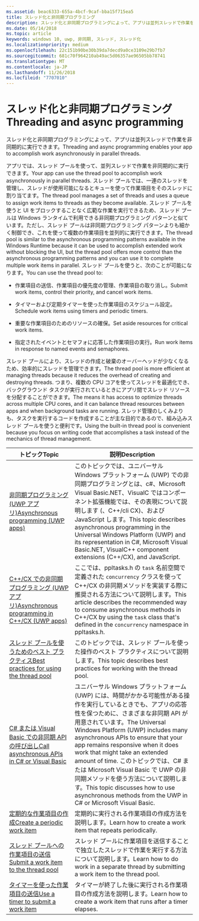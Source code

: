 ```yaml
---
ms.assetid: beac6333-655a-4bcf-9caf-bba15f715ea5
title: スレッド化と非同期プログラミング
description: スレッド化と非同期プログラミングによって、アプリは並列スレッドで作業を非同期的に実行できます。
ms.date: 05/14/2018
ms.topic: article
keywords: windows 10, uwp, 非同期, スレッド, スレッド化
ms.localizationpriority: medium
ms.openlocfilehash: 22c151b90be30b39da7decd9a0ce3109e29b7fb7
ms.sourcegitcommit: 681c70f964210ab49ac5d06357ae96505bb78741
ms.translationtype: MT
ms.contentlocale: ja-JP
ms.lasthandoff: 11/26/2018
ms.locfileid: "7707010"
---
```

# <a name="threading-and-async-programming"></a><span data-ttu-id="0189b-104">スレッド化と非同期プログラミング</span><span class="sxs-lookup"><span data-stu-id="0189b-104">Threading and async programming</span></span>
<span data-ttu-id="0189b-105">スレッド化と非同期プログラミングによって、アプリは並列スレッドで作業を非同期的に実行できます。</span><span class="sxs-lookup"><span data-stu-id="0189b-105">Threading and async programming enables your app to accomplish work asynchronously in parallel threads.</span></span>

<span data-ttu-id="0189b-106">アプリでは、スレッド プールを使って、並列スレッドで作業を非同期的に実行できます。</span><span class="sxs-lookup"><span data-stu-id="0189b-106">Your app can use the thread pool to accomplish work asynchronously in parallel threads.</span></span> <span data-ttu-id="0189b-107">スレッド プールでは、一連のスレッドを管理し、スレッドが使用可能になるとキューを使って作業項目をそのスレッドに割り当てます。</span><span class="sxs-lookup"><span data-stu-id="0189b-107">The thread pool manages a set of threads and uses a queue to assign work items to threads as they become available.</span></span> <span data-ttu-id="0189b-108">スレッド プールを使うと UI をブロックすることなく広範な作業を実行できるため、スレッド プールは Windows ランタイムで利用できる非同期プログラミング パターンと似ています。ただし、スレッド プールは非同期プログラミング パターンよりも細かく制御でき、これを使って複数の作業項目を並列的に実行できます。</span><span class="sxs-lookup"><span data-stu-id="0189b-108">The thread pool is similar to the asynchronous programming patterns available in the Windows Runtime because it can be used to accomplish extended work without blocking the UI, but the thread pool offers more control than the asynchronous programming patterns and you can use it to complete multiple work items in parallel.</span></span> <span data-ttu-id="0189b-109">スレッド プールを使うと、次のことが可能になります。</span><span class="sxs-lookup"><span data-stu-id="0189b-109">You can use the thread pool to:</span></span>

-   <span data-ttu-id="0189b-110">作業項目の送信、作業項目の優先度の管理、作業項目の取り消し。</span><span class="sxs-lookup"><span data-stu-id="0189b-110">Submit work items, control their priority, and cancel work items.</span></span>

-   <span data-ttu-id="0189b-111">タイマーおよび定期タイマーを使った作業項目のスケジュール設定。</span><span class="sxs-lookup"><span data-stu-id="0189b-111">Schedule work items using timers and periodic timers.</span></span>

-   <span data-ttu-id="0189b-112">重要な作業項目のためのリソースの確保。</span><span class="sxs-lookup"><span data-stu-id="0189b-112">Set aside resources for critical work items.</span></span>

-   <span data-ttu-id="0189b-113">指定されたイベントとセマフォに応答した作業項目の実行。</span><span class="sxs-lookup"><span data-stu-id="0189b-113">Run work items in response to named events and semaphores.</span></span>

<span data-ttu-id="0189b-114">スレッド プールにより、スレッドの作成と破棄のオーバーヘッドが少なくなるため、効率的にスレッドを管理できます。</span><span class="sxs-lookup"><span data-stu-id="0189b-114">The thread pool is more efficient at managing threads because it reduces the overhead of creating and destroying threads.</span></span> <span data-ttu-id="0189b-115">つまり、複数の CPU コアを使ってスレッドを最適化でき、バックグラウンド タスクが実行されているときにアプリ間でスレッド リソースを分配することができます。</span><span class="sxs-lookup"><span data-stu-id="0189b-115">The means it has access to optimize threads across multiple CPU cores, and it can balance thread resources between apps and when background tasks are running.</span></span> <span data-ttu-id="0189b-116">スレッド管理のしくみよりも、タスクを実行するコードを作成することが主な目的であるので、組み込みスレッド プールを使うと便利です。</span><span class="sxs-lookup"><span data-stu-id="0189b-116">Using the built-in thread pool is convenient because you focus on writing code that accomplishes a task instead of the mechanics of thread management.</span></span>

| <span data-ttu-id="0189b-117">トピック</span><span class="sxs-lookup"><span data-stu-id="0189b-117">Topic</span></span>                                                                                                          | <span data-ttu-id="0189b-118">説明</span><span class="sxs-lookup"><span data-stu-id="0189b-118">Description</span></span>                         |
|----------------------------------------------------------------------------------------------------------------|-------------------------------------|
| [<span data-ttu-id="0189b-119">非同期プログラミング (UWP アプリ)</span><span class="sxs-lookup"><span data-stu-id="0189b-119">Asynchronous programming (UWP apps)</span></span>](asynchronous-programming-universal-windows-platform-apps.md)              | <span data-ttu-id="0189b-120">このトピックでは、ユニバーサル Windows プラットフォーム (UWP) での非同期プログラミングとは、c#、Microsoft Visual Basic.NET、VisualC ではコンポーネント拡張機能では、その表現について説明します (、C++/cli CX)、および JavaScript します。</span><span class="sxs-lookup"><span data-stu-id="0189b-120">This topic describes asynchronous programming in the Universal Windows Platform (UWP) and its representation in C#, Microsoft Visual Basic.NET, VisualC++ component extensions (C++/CX), and JavaScript.</span></span> |
| [<span data-ttu-id="0189b-121">C++/CX での非同期プログラミング (UWP アプリ)</span><span class="sxs-lookup"><span data-stu-id="0189b-121">Asynchronous programming in C++/CX (UWP apps)</span></span>](asynchronous-programming-in-cpp-universal-windows-platform-apps.md)| <span data-ttu-id="0189b-122">ここでは、ppltasks.h の <code>task</code> 名前空間で定義された <code>concurrency</code> クラスを使って C++/CX の非同期メソッドを実装する際に推奨される方法について説明します。</span><span class="sxs-lookup"><span data-stu-id="0189b-122">This article describes the recommended way to consume asynchronous methods in C++/CX by using the <code>task</code> class that's defined in the <code>concurrency</code> namespace in ppltasks.h.</span></span> |
| [<span data-ttu-id="0189b-123">スレッド プールを使うためのベスト プラクティス</span><span class="sxs-lookup"><span data-stu-id="0189b-123">Best practices for using the thread pool</span></span>](best-practices-for-using-the-thread-pool.md)                         | <span data-ttu-id="0189b-124">このトピックでは、スレッド プールを使った操作のベスト プラクティスについて説明します。</span><span class="sxs-lookup"><span data-stu-id="0189b-124">This topic describes best practices for working with the thread pool.</span></span> |
| [<span data-ttu-id="0189b-125">C# または Visual Basic での非同期 API の呼び出し</span><span class="sxs-lookup"><span data-stu-id="0189b-125">Call asynchronous APIs in C# or Visual Basic</span></span>](call-asynchronous-apis-in-csharp-or-visual-basic.md)             | <span data-ttu-id="0189b-126">ユニバーサル Windows プラットフォーム (UWP) には、時間がかかる可能性がある操作を実行しているときでも、アプリの応答性を保つために、さまざまな非同期 API が用意されています。</span><span class="sxs-lookup"><span data-stu-id="0189b-126">The Universal Windows Platform (UWP) includes many asynchronous APIs to ensure that your app remains responsive when it does work that might take an extended amount of time.</span></span> <span data-ttu-id="0189b-127">このトピックでは、C# または Microsoft Visual Basic で UWP の非同期メソッドを使う方法について説明します。</span><span class="sxs-lookup"><span data-stu-id="0189b-127">This topic discusses how to use asynchronous methods from the UWP in C# or Microsoft Visual Basic.</span></span> |
| [<span data-ttu-id="0189b-128">定期的な作業項目の作成</span><span class="sxs-lookup"><span data-stu-id="0189b-128">Create a periodic work item</span></span>](create-a-periodic-work-item.md)                                                   | <span data-ttu-id="0189b-129">定期的に実行される作業項目の作成方法を説明します。</span><span class="sxs-lookup"><span data-stu-id="0189b-129">Learn how to create a work item that repeats periodically.</span></span> |
| [<span data-ttu-id="0189b-130">スレッド プールへの作業項目の送信</span><span class="sxs-lookup"><span data-stu-id="0189b-130">Submit a work item to the thread pool</span></span>](submit-a-work-item-to-the-thread-pool.md)                               | <span data-ttu-id="0189b-131">スレッド プールに作業項目を送信することで独立したスレッドで作業を実行する方法について説明します。</span><span class="sxs-lookup"><span data-stu-id="0189b-131">Learn how to do work in a separate thread by submitting a work item to the thread pool.</span></span> |
| [<span data-ttu-id="0189b-132">タイマーを使った作業項目の送信</span><span class="sxs-lookup"><span data-stu-id="0189b-132">Use a timer to submit a work item</span></span>](use-a-timer-to-submit-a-work-item.md)                                       | <span data-ttu-id="0189b-133">タイマーが終了した後に実行される作業項目の作成方法を説明します。</span><span class="sxs-lookup"><span data-stu-id="0189b-133">Learn how to create a work item that runs after a timer elapses.</span></span> |
